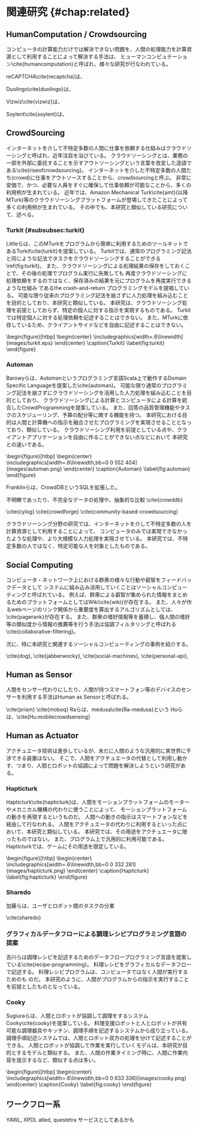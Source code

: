 # 関連研究 {#chap:related}

## HumanComputation / Crowdsourcing

コンピュータの計算能力だけでは解決できない問題を、人間の処理能力を計算資源として利用することによって解決する手法は、
ヒューマンコンピュテーション\cite{humancomputation}と呼ばれ、様々な研究が行なわれている。

reCAPTCHA\cite{recaptcha}は、

Duolingo\cite{duolingo}は、

Vizwiz\cite{vizwiz}は、

Soylent\cite{soylent}は、



## CrowdSourcing

インターネットを介して不特定多数の人間に仕事を依頼する仕組みはクラウドソーシングと呼ばれ、近年注目を浴びている。
クラウドソーシングとは、業務の一部を外部に委託することを示すアウトソーシングという言葉を改変した造語である\cite{riseofcrowdsourcing}。
インターネットを介した不特定多数の人間たち(crowd)に仕事をアウトソースすることから、crowdsourcingと呼ぶ。
非常に安価で、かつ、必要な人員をすぐに確保して仕事依頼が可能なことから、多くの利用例が生まれている。
近年では、Amazon Mechanical Turk\cite{amt}(以降MTurk)等のクラウドソーシングプラットフォームが登場してきたことによって
多くの利用例が生まれている。
その中でも、本研究と類似している研究について、述べる。

### Turkit {#subsubsec:turkit}

Littleらは、このMTurkをプログラムから簡単に利用するためのツールキットであるTurkit\cite{turkit}を提案している。
Turkitでは、通常のプログラミング記法と同じような記法でタスクをクラウドソーシングすることができる\ref{fig:turkit}。
また、クラウドソーシングによる処理結果の保存をしておくことで、その後の処理でプログラム実行に失敗しても
再度クラウドソーシングに処理依頼をするのではなく、保存済みの結果を元にプログラムを再度実行できるような仕組み
であるthe crash-and-return プログラミングモデルを提唱している。
可能な限り従来のプログラミング記法を崩さずに人力処理を組み込むことを目的としており、本研究と類似している。
本研究は、クラウドソーシング処理を前提としておらず、特定の個人に対する指示を実現するものである。
Turkitでは特定個人に対する処理依頼を記述することはできない。
また、MTurkに依存しているため、クライアントサイドなどを自由に記述することはできない。

<!-- ![Turkit \label{fig:turkit}](images/turkit.eps "hoge | 0.5") -->
\begin{figure}[htbp]
  \begin{center}
  \includegraphics[width=.6\linewidth]{images/turkit.eps}
  \end{center}
  \caption{Turkit}
  \label{fig:turkit}
\end{figure}


<!-- <img width="60%" src="images/turkit.eps" alt="Turkit \label{fig:turkit}" /> -->

### Automan

Barowyらは、Automanというプログラミング言語Scala上で動作するDomain Specific Languageを提案した\cite{automan}。
可能な限り通常のプログラミング記法を崩さずにクラウドソーシングを活用した人力処理を組み込むことを目的としており、
クラウドソーシングによる計算とコンピュータによる計算を統合したCrowdProgrammingを提案している。
また、回答の品質管理機能やタスクのスケジューリング、予算の配分等に関する機能を持つ。
本研究における目的は人間と計算機への指示を融合させたプログラミングを実現させることとなっており、類似している。
クラウドソーシング利用を前提としている点や、クライアントアプリケーションを自由に作ることができない点などにおいて
本研究との違いである。

\begin{figure}[htbp]
  \begin{center}
  \includegraphics[width=.6\linewidth,bb=0 0 552 404]{images/automan.png}
  \end{center}
  \caption{Automan}
  \label{fig:automan}
\end{figure}



Franklinらは、CrowdDBというSQLを拡張した。

不明瞭であったり、不完全なデータの処理や、抽象的な比較
\cite{crowddb}

\cite{cylog}
\cite{crowdforge}
\cite{community-based-crowdsourcing}

クラウドソーシング分野の研究では、インターネットを介して不特定多数の人を計算資源として利用することによって、
コンピュータのみでは実現できなかったような処理や、より大規模な人力処理を実現させている。
本研究では、不特定多数の人ではなく、特定可能な人を対象としたものである。

## Social Computing

コンピュータ・ネットワーク上における群衆の様々な行動や叡智をフィードバックデータとして
システムに組み込み活用していくことはソーシャルコンピューティングと呼ばれている。
例えば、群衆による叡智が集められた情報をまとめるためのプラットフォームとしてはWiki\cite{wiki}が存在する。
また、人々が作るwebページのリンク関係から重要度を算出するアルゴリズムとしては、\cite{pagerank}が存在する。
また、群衆の嗜好情報等を蓄積し、個人間の嗜好等の類似度から情報の推薦等を行う手法は協調フィルタリングと呼ばれる\cite{collaborative-filtering}。

次に、特に本研究と関連するソーシャルコンピューティングの事例を紹介する。

\cite{dog},
\cite{jabberwocky},
\cite{social-machines},
\cite{personal-api},

## Human as Sensor

人間をセンサー代わりにしたり、人間が持つスマートフォン等のデバイスのセンサーを利用する手法はHuman as Sensorと呼ばれる。

\cite{prism}
\cite{moboq}
Raらは、medusa\cite{Ra-medusa}という
Huらは、\cite{Hu:mobilecrowdsensing}

## Human as Actuator
<!-- Human Manipulation? -->

アクチュエータ技術は進歩しているが、未だに人間のような汎用的に実世界に干渉できる装置はない。
そこで、人間をアクチュエータの代替として利用し動かす、つまり、人間とロボットの協調によって問題を解決しようという研究がある。

### Hapticturk

Hapticturk\cite{hapticturk}は、人間をモーションプラットフォームのモーターやメカニカル機構の代わりに使うことによって、
モーションプラットフォームの動きを再現するというものだ。
人間への動きの指示はスマートフォンなどを経由して行なわれる。
人間をアクチュエータの代わりに利用するといった点において、本研究と類似している。
本研究では、その用途をアクチュエータに限ったものではない。
また、プログラム上で汎用的に利用可能である。
Hapticturkでは、ゲームにその用途を限定している。

\begin{figure}[htbp]
  \begin{center}
  \includegraphics[width=.6\linewidth,bb=0 0 332 281]{images/hapticturk.png}
  \end{center}
  \caption{Hapticturk}
  \label{fig:hapticturk}
\end{figure}

### Sharedo

加藤らは、ユーザとロボット間のタスクの分業

\cite{sharedo}



### グラフィカルデータフローによる調理レシピプログラミング言語の提案
吉川らは調理レシピを記述するためのデータフロープログラミング言語を提案している\cite{recipe-programming}。
料理レシピをグラフィカルなデータフローで記述する。
料理レシピプログラムは、コンピュータではなく人間が実行するためのも のだ。
本研究のように、人間がプログラムからの指示を実行することを前提としたものとなっている。

### Cooky

Sugiuraらは、人間とロボットが協調して調理をするシステムCooky\cite{cooky}を提案している。
料理支援ロボットと人とロボットが共有可能な調理器具やキッチン、調理手順を記述するシステムから成り立っている。
調理手順記述システムでは、人間とロボット双方の処理を分けて記述することができる。
人間とロボットが協調して作業を実行していくモデルは、本研究が目的とするモデルと類似する。
また、人間の作業タイミング時に、人間に作業内容を提示するなど、類似する点は多い。

\begin{figure}[htbp]
  \begin{center}
  \includegraphics[width=.6\linewidth,bb=0 0 633 336]{images/cooky.png}
  \end{center}
  \caption{Cooky}
  \label{fig:cooky}
\end{figure}

## ワークフロー系

YAWL, XPDL
atled, questetra
サービスとしてあるかも
